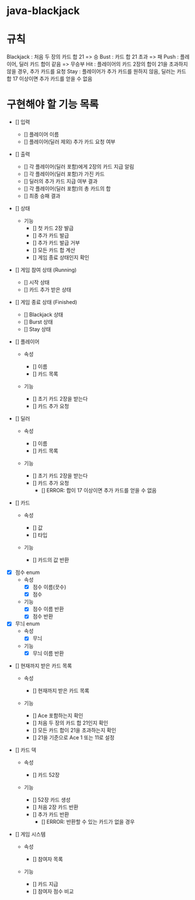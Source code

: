 # java-blackjack

# 규칙
Blackjack : 처음 두 장의 카드 합 21 => 승
Bust : 카드 합 21 초과 => 패
Push : 플레이어, 딜러 카드 합이 같음 => 무승부
Hit : 플레이어의 카드 2장의 합이 21을 초과하지 않을 경우, 추가 카드를 요청
Stay : 플레이어가 추가 카드를 원하지 않음, 딜러는 카드 합 17 이상이면 추가 카드를 얻을 수 없음

# 구현해야 할 기능 목록
- [] 입력
    - [] 플레이어 이름
    - [] 플레이어(딜러 제외) 추가 카드 요청 여부

- [] 출력
    - [] 각 플레이어(딜러 포함)에게 2장의 카드 지급 알림
    - [] 각 플레이어(딜러 포함)가 가진 카드
    - [] 딜러의 추가 카드 지급 여부 결과
    - [] 각 플레이어(딜러 포함)의 총 카드의 합
    - [] 최종 승패 결과

- [] 상태
    - 기능
        - [] 첫 카드 2장 발급
        - [] 추가 카드 발급
        - [] 추가 카드 발급 거부
        - [] 모든 카드 합 계산
        - [] 게임 종료 상태인지 확인

- [] 게임 참여 상태 (Running)
    - [] 시작 상태
    - [] 카드 추가 받은 상태

- [] 게임 종료 상태 (Finished)
    - [] Blackjack 상태
    - [] Burst 상태
    - [] Stay 상태

- [] 플레이어
    - 속성
        - [] 이름
        - [] 카드 목록

    - 기능
        - [] 초기 카드 2장을 받는다
        - [] 카드 추가 요청

- [] 딜러
    - 속성
        - [] 이름
        - [] 카드 목록

    - 기능
        - [] 초기 카드 2장을 받는다
        - [] 카드 추가 요청
            - [] ERROR: 합이 17 이상이면 추가 카드를 얻을 수 없음

- [] 카드
    - 속성
        - [] 값
        - [] 타입

    - 기능
        - [] 카드의 값 반환

- [x] 점수 enum
    - 속성
        - [x] 점수 이름(끗수)
        - [x] 점수

    - 기능
        - [x] 점수 이름 반환
        - [x] 점수 반환

- [x] 무늬 enum
    - 속성
        - [x] 무늬

    - 기능
        - [x] 무늬 이름 반환

- [] 현재까지 받은 카드 목록
    - 속성
        - [] 현재까지 받은 카드 목록

    - 기능
        - [] Ace 포함하는지 확인
        - [] 처음 두 장의 카드 합 21인지 확인
        - [] 모든 카드 합이 21을 초과하는지 확인
        - [] 21을 기준으로 Ace 1 또는 11로 설정

- [] 카드 덱
    - 속성
        - [] 카드 52장

    - 기능
        - [] 52장 카드 생성
        - [] 처음 2장 카드 반환
        - [] 추가 카드 반환
            - [] ERROR: 반환할 수 있는 카드가 없을 경우

- [] 게임 시스템
    - 속성
        - [] 참여자 목록

    - 기능
        - [] 카드 지급
        - [] 참여자 점수 비교
